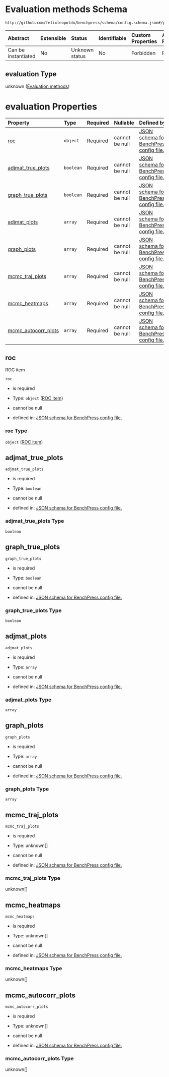 # Evaluation methods Schema

```txt
http://github.com/felixleopoldo/benchpress/schema/config.schema.json#/properties/benchmark_setup/properties/evaluation
```



| Abstract            | Extensible | Status         | Identifiable | Custom Properties | Additional Properties | Access Restrictions | Defined In                                                       |
| :------------------ | :--------- | :------------- | :----------- | :---------------- | :-------------------- | :------------------ | :--------------------------------------------------------------- |
| Can be instantiated | No         | Unknown status | No           | Forbidden         | Forbidden             | none                | [config.schema.json*](config.schema.json "open original schema") |

## evaluation Type

unknown ([Evaluation methods](config-properties-benchmark-setup-properties-evaluation-methods.md))

# evaluation Properties

| Property                                    | Type      | Required | Nullable       | Defined by                                                                                                                                                                                                                                                                                       |
| :------------------------------------------ | :-------- | :------- | :------------- | :----------------------------------------------------------------------------------------------------------------------------------------------------------------------------------------------------------------------------------------------------------------------------------------------- |
| [roc](#roc)                                 | `object`  | Required | cannot be null | [JSON schema for BenchPress config file.](config-definitions-roc-item.md "http://github.com/felixleopoldo/benchpress/schema/config.schema.json#/properties/benchmark_setup/properties/evaluation/properties/roc")                                                                                |
| [adjmat_true_plots](#adjmat_true_plots)     | `boolean` | Required | cannot be null | [JSON schema for BenchPress config file.](config-properties-benchmark-setup-properties-evaluation-methods-properties-adjmat_true_plots.md "http://github.com/felixleopoldo/benchpress/schema/config.schema.json#/properties/benchmark_setup/properties/evaluation/properties/adjmat_true_plots") |
| [graph_true_plots](#graph_true_plots)       | `boolean` | Required | cannot be null | [JSON schema for BenchPress config file.](config-properties-benchmark-setup-properties-evaluation-methods-properties-graph_true_plots.md "http://github.com/felixleopoldo/benchpress/schema/config.schema.json#/properties/benchmark_setup/properties/evaluation/properties/graph_true_plots")   |
| [adjmat_plots](#adjmat_plots)               | `array`   | Required | cannot be null | [JSON schema for BenchPress config file.](config-properties-benchmark-setup-properties-evaluation-methods-properties-adjmat_plots.md "http://github.com/felixleopoldo/benchpress/schema/config.schema.json#/properties/benchmark_setup/properties/evaluation/properties/adjmat_plots")           |
| [graph_plots](#graph_plots)                 | `array`   | Required | cannot be null | [JSON schema for BenchPress config file.](config-properties-benchmark-setup-properties-evaluation-methods-properties-graph_plots.md "http://github.com/felixleopoldo/benchpress/schema/config.schema.json#/properties/benchmark_setup/properties/evaluation/properties/graph_plots")             |
| [mcmc_traj_plots](#mcmc_traj_plots)         | `array`   | Required | cannot be null | [JSON schema for BenchPress config file.](config-definitions-mcmc_traj_plots.md "http://github.com/felixleopoldo/benchpress/schema/config.schema.json#/properties/benchmark_setup/properties/evaluation/properties/mcmc_traj_plots")                                                             |
| [mcmc_heatmaps](#mcmc_heatmaps)             | `array`   | Required | cannot be null | [JSON schema for BenchPress config file.](config-definitions-mcmc_heatmaps.md "http://github.com/felixleopoldo/benchpress/schema/config.schema.json#/properties/benchmark_setup/properties/evaluation/properties/mcmc_heatmaps")                                                                 |
| [mcmc_autocorr_plots](#mcmc_autocorr_plots) | `array`   | Required | cannot be null | [JSON schema for BenchPress config file.](config-definitions-mcmc_autocorr_plots.md "http://github.com/felixleopoldo/benchpress/schema/config.schema.json#/properties/benchmark_setup/properties/evaluation/properties/mcmc_autocorr_plots")                                                     |

## roc

ROC item

`roc`

*   is required

*   Type: `object` ([ROC item](config-definitions-roc-item.md))

*   cannot be null

*   defined in: [JSON schema for BenchPress config file.](config-definitions-roc-item.md "http://github.com/felixleopoldo/benchpress/schema/config.schema.json#/properties/benchmark_setup/properties/evaluation/properties/roc")

### roc Type

`object` ([ROC item](config-definitions-roc-item.md))

## adjmat_true_plots



`adjmat_true_plots`

*   is required

*   Type: `boolean`

*   cannot be null

*   defined in: [JSON schema for BenchPress config file.](config-properties-benchmark-setup-properties-evaluation-methods-properties-adjmat_true_plots.md "http://github.com/felixleopoldo/benchpress/schema/config.schema.json#/properties/benchmark_setup/properties/evaluation/properties/adjmat_true_plots")

### adjmat_true_plots Type

`boolean`

## graph_true_plots



`graph_true_plots`

*   is required

*   Type: `boolean`

*   cannot be null

*   defined in: [JSON schema for BenchPress config file.](config-properties-benchmark-setup-properties-evaluation-methods-properties-graph_true_plots.md "http://github.com/felixleopoldo/benchpress/schema/config.schema.json#/properties/benchmark_setup/properties/evaluation/properties/graph_true_plots")

### graph_true_plots Type

`boolean`

## adjmat_plots



`adjmat_plots`

*   is required

*   Type: `array`

*   cannot be null

*   defined in: [JSON schema for BenchPress config file.](config-properties-benchmark-setup-properties-evaluation-methods-properties-adjmat_plots.md "http://github.com/felixleopoldo/benchpress/schema/config.schema.json#/properties/benchmark_setup/properties/evaluation/properties/adjmat_plots")

### adjmat_plots Type

`array`

## graph_plots



`graph_plots`

*   is required

*   Type: `array`

*   cannot be null

*   defined in: [JSON schema for BenchPress config file.](config-properties-benchmark-setup-properties-evaluation-methods-properties-graph_plots.md "http://github.com/felixleopoldo/benchpress/schema/config.schema.json#/properties/benchmark_setup/properties/evaluation/properties/graph_plots")

### graph_plots Type

`array`

## mcmc_traj_plots



`mcmc_traj_plots`

*   is required

*   Type: unknown\[]

*   cannot be null

*   defined in: [JSON schema for BenchPress config file.](config-definitions-mcmc_traj_plots.md "http://github.com/felixleopoldo/benchpress/schema/config.schema.json#/properties/benchmark_setup/properties/evaluation/properties/mcmc_traj_plots")

### mcmc_traj_plots Type

unknown\[]

## mcmc_heatmaps



`mcmc_heatmaps`

*   is required

*   Type: unknown\[]

*   cannot be null

*   defined in: [JSON schema for BenchPress config file.](config-definitions-mcmc_heatmaps.md "http://github.com/felixleopoldo/benchpress/schema/config.schema.json#/properties/benchmark_setup/properties/evaluation/properties/mcmc_heatmaps")

### mcmc_heatmaps Type

unknown\[]

## mcmc_autocorr_plots



`mcmc_autocorr_plots`

*   is required

*   Type: unknown\[]

*   cannot be null

*   defined in: [JSON schema for BenchPress config file.](config-definitions-mcmc_autocorr_plots.md "http://github.com/felixleopoldo/benchpress/schema/config.schema.json#/properties/benchmark_setup/properties/evaluation/properties/mcmc_autocorr_plots")

### mcmc_autocorr_plots Type

unknown\[]
